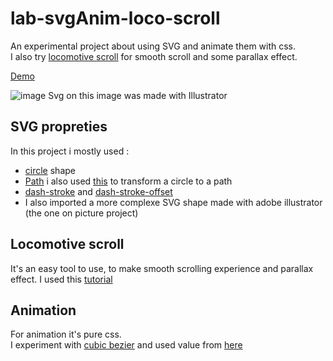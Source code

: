 # lab-svgAnim-loco-scroll

An experimental project about using SVG and animate them with css.  
I also try [locomotive scroll](https://github.com/locomotivemtl/locomotive-scroll) for smooth scroll and some parallax effect.  

[Demo](https://lab-mysvg-loco.herokuapp.com/)

![image](https://user-images.githubusercontent.com/98763680/156521293-ecd96f1e-c54b-43b3-aae0-874c415688c8.png)
Svg on this image was made with Illustrator

## SVG propreties

In this project i mostly used :
- [circle](https://developer.mozilla.org/fr/docs/Web/SVG/Element/circle) shape
- [Path](https://developer.mozilla.org/fr/docs/Web/SVG/Tutorial/Paths) i also used [this](https://codepen.io/jakob-e/pen/bgBegJ) to transform a circle to a path
- [dash-stroke](https://css-tricks.com/almanac/properties/s/stroke-dasharray/) and [dash-stroke-offset](https://css-tricks.com/almanac/properties/s/stroke-dashoffset/) 
- I also imported a more complexe SVG shape made with adobe illustrator (the one on picture project)


## Locomotive scroll
It's an easy tool to use, to make smooth scrolling experience and parallax effect. I used this [tutorial](https://webdesign.tutsplus.com/tutorials/scrolling-website-with-locomotive-scroll-tailwind-css--cms-36943)

## Animation
For animation it's pure css.   
I experiment with [cubic bezier](https://youtube.com/shorts/BThr1pb77Fo?feature=share) and used value from [here](https://easings.net/fr)




